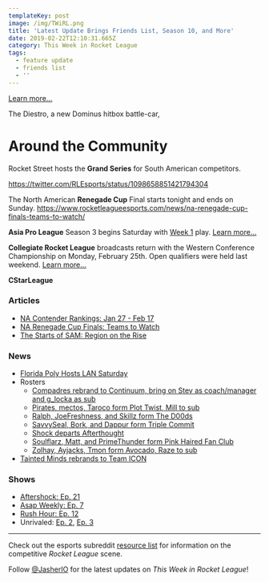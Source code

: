 ```yaml
---
templateKey: post
image: /img/TWiRL.png
title: 'Latest Update Brings Friends List, Season 10, and More'
date: 2019-02-22T12:10:31.665Z
category: This Week in Rocket League
tags:
  - feature update
  - friends list
  - ''
---
```

[Learn more...](https://www.reddit.com/r/RocketLeague/comments/ascl98/rocket_league_patch_notes_v158_friends_update/)

The Diestro, a new Dominus hitbox battle-car, 

# Around the Community

Rocket Street hosts the **Grand Series** for South American competitors. 

https://twitter.com/RLEsports/status/1098658851421794304

The North American **Renegade Cup** Final starts tonight and ends on Sunday. https://www.rocketleagueesports.com/news/na-renegade-cup-finals-teams-to-watch/



**Asia Pro League** Season 3 begins Saturday with [Week 1](https://twitter.com/apl_esports/status/1098523073345736706) play. [Learn more...](https://liquipedia.net/rocketleague/1NE_eSports/Asia_Pro_League/Season_3/League_Play)

**Collegiate Rocket League** broadcasts return with the Western Conference Championship on Monday, February 25th. Open qualifiers were held last weekend. [Learn more...](https://liquipedia.net/rocketleague/Collegiate_Rocket_League/Season_3/Western/Qualifier)

**CStarLeague**

### Articles

* [NA Contender Rankings: Jan 27 - Feb 17](https://www.reddit.com/r/RocketLeagueEsports/comments/asy9zr/na_contender_rankings_weeks_0127_0217/)
* [NA Renegade Cup Finals: Teams to Watch](https://www.rocketleagueesports.com/news/na-renegade-cup-finals-teams-to-watch/)
* [The Starts of SAM: Region on the Rise](https://octane.gg/news/the-stars-of-sam-region-on-the-rise)

### News

* [Florida Poly Hosts LAN Saturday](https://twitter.com/FPUEsports/status/1091339435017490432)
* Rosters
  * [Compadres rebrand to Continuum, bring on Stev as coach/manager and g_locka as sub](https://twitter.com/AeonRL/status/1098033094425231360)
  * [Pirates, mectos, Taroco form Plot Twist, Mill to sub](https://twitter.com/unwise_pirates/status/1098020801230655488)
  * [Ralph, JoeFreshness, and Skillz form The D00ds](https://twitter.com/Ralph_080/status/1096914253477564416)
  * [SavvySeal, Bork, and Dappur form Triple Commit](https://twitter.com/SavvySeal/status/1097188135010750466)
  * [Shock departs Afterthought](https://i.redd.it/jtu14se8igh21.jpg)
  * [Soulflarz, Matt, and PrimeThunder form Pink Haired Fan Club](https://twitter.com/Soulflarz/status/1096637260622151681)
  * [Zolhay, Ayjacks, Tmon form Avocado, Raze to sub](https://twitter.com/Zolhay/status/1098068458435010560)
* [Tainted Minds rebrands to Team ICON](https://twitter.com/TeamICON/status/1098373735155884032)

### Shows

* [Aftershock: Ep. 21](https://www.youtube.com/watch?v=8dA_tawIn1Y&feature=youtu.be)
* [Asap Weekly: Ep. 7](https://asapweekly.podbean.com/e/rocket-league-7-dreamhack-afterthoughts/)
* [Rush Hour: Ep. 12](https://www.youtube.com/watch?v=R7HCKVKbyQk&feature=youtu.be)
* Unrivaled: [Ep. 2](https://www.twitch.tv/videos/376257646), [Ep. 3](https://www.twitch.tv/videos/383568867)

---

Check out the esports subreddit [resource list](https://www.reddit.com/r/RocketLeagueEsports/wiki/links) for information on the competitive *Rocket League* scene.

Follow [@JasherIO](https://twitter.com/JasherIO) for the latest updates on *This Week in Rocket League*!
